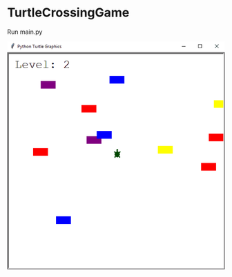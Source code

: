 # TurtleCrossingGame

Run main.py

![image](https://github.com/DmitryDubovikov/TurtleCrossingGame/blob/main/turtle_crossing_gif.gif)